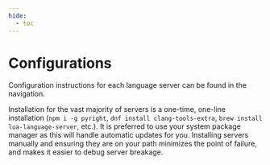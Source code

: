```yaml
---
hide:
  - toc
---
```

# Configurations

Configuration instructions for each language server can be found in the navigation.

Installation for the vast majority of servers is a one-time, one-line installation (`npm i -g pyright`, `dnf install clang-tools-extra`, `brew install lua-language-server`, etc.). It is preferred to use your system package manager as this will handle automatic updates for you. Installing servers manually and ensuring they are on your path minimizes the point of failure, and makes it easier to debug server breakage.
